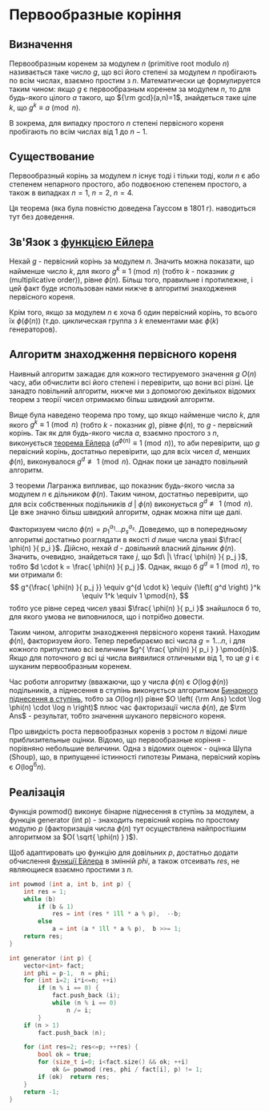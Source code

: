# Первообразные коріння

## Визначення

Первообразным коренем за модулем $n$ (primitive root modulo $n$) називається таке число $g$, що всі його степені за модулем $n$ пробігають по всім числах, взаємно простим з $n$. Математически це формулируется таким чином: якщо $g$ є первообразным коренем за модулем $n$, то для будь-якого цілого $a$ такого, що ${\rm gcd}(a,n)=1$, знайдеться таке ціле $k$, що $g^k \equiv a \pmod{n}$.

В зокрема, для випадку простого $n$ степені первісного кореня пробігають по всім числах від $1$ до $n-1$.

## Существование

Первообразный корінь за модулем $n$ існує тоді і тільки тоді, коли $n$ є або степенем непарного простого, або подвоєною степенем простого, а також в випадках $n=1$, $n=2$, $n=4$.

Ця теорема (яка була повністю доведена Гауссом в 1801 г). наводиться тут без доведення.

## Зв'Язок з [функцією Ейлера](euler_function)

Нехай $g$ - первісний корінь за модулем $n$. Значить можна показати, що найменше число $k$, для якого $g^k \equiv 1 \pmod{n}$ (тобто $k$ - показник $g$ (multiplicative order)), рівне $\phi(n)$. Більш того, правильне і протилежне, і цей факт буде использован нами нижче в алгоритмі знаходження первісного кореня.

Крім того, якщо за модулем $n$ є хоча б один первісний корінь, то всього їх $\phi( \phi(n) )$ (т.до. циклическая группа з $k$ елементами має $\phi(k)$ генераторов).

## Алгоритм знаходження первісного кореня

Наивный алгоритм зажадає для кожного тестируемого значення $g$ $O(n)$ часу, аби обчислити всі його степені і перевірити, що вони всі різні. Це занадто повільний алгоритм, нижче ми з допомогою декількох відомих теорем з теорії чисел отримаємо більш швидкий алгоритм.

Вище була наведено теорема про тому, що якщо найменше число $k$, для якого $g^k \equiv 1 \pmod{n}$ (тобто $k$ - показник $g$), рівне $\phi(n)$, то $g$ - первісний корінь. Так як для будь-якого числа $a$, взаємно простого з $n$, виконується [теорема Ейлера](http://e-maxx.ru/algo/euler_function#4) ($a^{\phi(n)} \equiv 1 \pmod{n}$), то аби перевірити, що $g$ первісний корінь, достатньо перевірити, що для всіх чисел $d$, менших $\phi(n)$, виконувалося $g^d \not\equiv 1 \pmod{n}$. Однак поки це занадто повільний алгоритм.

З теореми Лагранжа випливає, що показник будь-якого числа за модулем $n$ є дільником $\phi(n)$. Таким чином, достатньо перевірити, що для всіх собственных подільників $d\ |\ \phi(n)$ виконується $g^d \not\equiv 1 \pmod{n}$. Це вже значно більш швидкий алгоритм, однак можна піти ще далі.

Факторизуем число $\phi(n) = p_1^{a_1} \ldots p_s^{a_s}$. Доведемо, що в попередньому алгоритмі достатньо розглядати в якості $d$ лише числа увазі $\frac{ \phi(n) }{ p_i }$. Дійсно, нехай $d$ - довільний власний дільник $\phi(n)$. Значить, очевидно, знайдеться таке $j$, що $d\ |\ \frac{ \phi(n) }{ p_j }$, тобто $d \cdot k = \frac{ \phi(n) }{ p_j }$. Однак, якщо б $g^d \equiv 1 \pmod{n}$, то ми отримали б:
$$ g^{\frac{ \phi(n) }{ p_j }} \equiv g^{d \cdot k} \equiv {\left( g^d \right) }^k \equiv 1^k \equiv 1 \pmod{n}, $$
тобто усе рівне серед чисел увазі $\frac{ \phi(n) }{ p_i }$ знайшлося б то, для якого умова не виповнилося, що і потрібно довести.

Таким чином, алгоритм знаходження первісного кореня такий. Находим $\phi(n)$, факторизуем його. Тепер перебираємо всі числа $g = 1 \ldots n$, і для кожного припустимо всі величини $g^{ \frac{ \phi(n) }{ p_i } } \pmod{n}$. Якщо для поточного $g$ всі ці числа виявилися отличными від $1$, то це $g$ і є шуканим первообразным коренем.

Час роботи алгоритму (вважаючи, що у числа $\phi(n)$ є $O \left( \log \phi(n) \right)$ подільників, а піднесення в ступінь виконується алгоритмом [Бинарного піднесення в ступінь](binary_pow), тобто за $O(\log n)$) рівне $O \left( {\rm Ans} \cdot \log \phi(n) \cdot \log n \right)$ плюс час факторизації числа $\phi(n)$, де $\rm Ans$ - результат, тобто значення шуканого первісного кореня.

Про швидкість роста первообразных коренів з ростом $n$ відомі лише приблизительные оцінки. Відомо, що первообразные коріння - порівняно небольшие величини. Одна з відомих оценок - оцінка Шупа (Shoup), що, в припущенні істинності гипотезы Римана, первісний корінь є $O(\log^6 n)$.

## Реалізація

Функція powmod() виконує бінарне піднесення в ступінь за модулем, а функція generator (int p) - знаходить первісний корінь по простому модулю $p$ (факторизація числа $\phi(n)$ тут осуществлена найпростішим алгоритмом за $O( \sqrt{ \phi(n) } )$).

Щоб адаптировать цю функцію для довільних $p$, достатньо додати обчислення [функції Ейлера](euler_function) в змінній $phi$, а також отсеивать $res$, не являющиеся взаємно простими з $n$.

<!--- TODO: specify code snippet id -->
``` cpp
int powmod (int a, int b, int p) {
    int res = 1;
    while (b)
        if (b & 1)
            res = int (res * 1ll * a % p),  --b;
        else
            a = int (a * 1ll * a % p),  b >>= 1;
    return res;
}

int generator (int p) {
    vector<int> fact;
    int phi = p-1,  n = phi;
    for (int i=2; i*i<=n; ++i)
        if (n % i == 0) {
            fact.push_back (i);
            while (n % i == 0)
                n /= i;
        }
    if (n > 1)
        fact.push_back (n);

    for (int res=2; res<=p; ++res) {
        bool ok = true;
        for (size_t i=0; i<fact.size() && ok; ++i)
            ok &= powmod (res, phi / fact[i], p) != 1;
        if (ok)  return res;
    }
    return -1;
}
```
